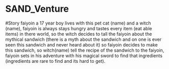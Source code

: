 # SAND_Venture

#Story
 faiyoin a 17 year boy lives with this pet cat (name) and a witch (name), faiyoin is always stays hungry
and tastes every item (eat able items) in there world, so the witch decides to tall the faiyoin about the mythical sandwich (there  is a myth about the sandwich and on one is ever seen this sandwich and never heard about it) so faiyoin decides to make this sandwich, so witch(name) tell the recipe of the sandwich to the faiyoin, faiyoin sets in his adventure with his magical sword to find that ingredients (ingredients are rare to find and its hard to get). 

